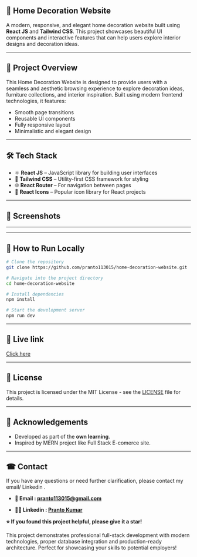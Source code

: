 ## 🏡 Home Decoration Website

A modern, responsive, and elegant home decoration website built using **React JS** and **Tailwind CSS**. This project showcases beautiful UI components and interactive features that can help users explore interior designs and decoration ideas.

---

## 🚀 Project Overview

This Home Decoration Website is designed to provide users with a seamless and aesthetic browsing experience to explore decoration ideas, furniture collections, and interior inspiration. Built using modern frontend technologies, it features:

- Smooth page transitions
- Reusable UI components
- Fully responsive layout
- Minimalistic and elegant design

---

## 🛠️ Tech Stack

- ⚛️ **React JS** – JavaScript library for building user interfaces
- 🎨 **Tailwind CSS** – Utility-first CSS framework for styling
- 🌐 **React Router** – For navigation between pages
- 🎯 **React Icons** – Popular icon library for React projects


---

## 📸 Screenshots


---


---

## 🧑 How to Run Locally

```bash
# Clone the repository
git clone https://github.com/pranto113015/home-decoration-website.git

# Navigate into the project directory
cd home-decoration-website

# Install dependencies
npm install

# Start the development server
npm run dev
```
---

## 🔗 Live link

[Click here](#)

---

## 📄 License

This project is licensed under the MIT License - see the [LICENSE](LICENSE) file for details.

---

## 🙌 Acknowledgements

- Developed as part of the **own learning**.
- Inspired by MERN project like Full Stack E-comerce site.

---
## ☎︎ Contact
If you have any questions or need further clarification, please contact my email/ Linkedin .

- **💌 Email : pranto113015@gmail.com**

- **🕵️‍♂️ Linkedin : [Pranto Kumar](https://www.linkedin.com/in/pranto-kumar-a326801b3/)**

**⭐ If you found this project helpful, please give it a star!**

This project demonstrates professional full-stack development with modern technologies, proper database integration and production-ready architecture. Perfect for showcasing your skills to potential employers!

